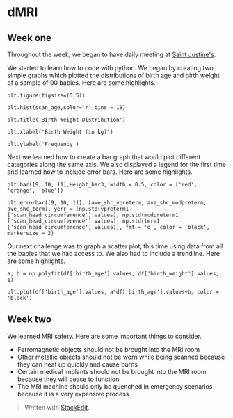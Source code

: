 # dMRI
## Week one 
Throughout the week, we began to have daily meeting at [Saint Justine's](https://www.chusj.org/). 

We started to learn how to code with python. We began by creating two simple graphs which plotted the distributions of birth age and birth weight of a sample of 90 babies. Here are some highlights. 

	plt.figure(figsize=(5,5))

	plt.hist(scan_age,color='r',bins = 18)

	plt.title('Birth Weight Distribution')

	plt.xlabel('Birth Weight (in kg)')

	plt.ylabel('Frequency')

Next we learned how to create a bar graph that would plot different categories along the same axis. We also displayed a legend for the first time and learned how to include error bars. Here are some highlights. 

	plt.bar([9, 10, 11],Height_bar3, width = 0.5, color = ['red', 'orange', 'blue'])

	plt.errorbar([9, 10, 11], [ave_shc_vpreterm, ave_shc_modpreterm, ave_shc_term], yerr = [np.std(vpreterm1 ['scan_head_circumference'].values), np.std(modpreterm1 ['scan_head_circumference'].values), np.std(term1 ['scan_head_circumference'].values)], fmt = 'o', color = 'black', markersize = 2)

Our next challenge was to graph a scatter plot, this time using data from all the babies that we had access to. We also had to include a trendline. Here are some highlights. 

	a, b = np.polyfit(df['birth_age'].values, df['birth_weight'].values, 1)

	plt.plot(df['birth_age'].values, a*df['birth_age'].values+b, color = 'black')

## Week two
We learned MRI safety. Here are some important things to consider. 

 - Ferromagnetic objects should not be brought into the MRI room
 - Other metallic objects should not be worn while being scanned because they can heat up quickly and cause burns 
 - Certain medical implants should not be brought into the MRI room because they will cease to function
 - The MRI machine should only be quenched in emergency scenarios because it is a very expensive process

> Written with [StackEdit](https://stackedit.io/).
